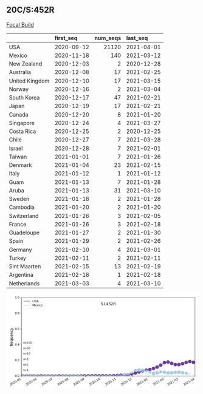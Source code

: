 

## 20C/S:452R
[Focal Build](https://nextstrain.org/groups/neherlab/ncov/S.L452R?c=gt-S_13,152,452)

|                | first_seq   |   num_seqs | last_seq   |
|:---------------|:------------|-----------:|:-----------|
| USA            | 2020-09-12  |      21120 | 2021-04-01 |
| Mexico         | 2020-11-18  |        140 | 2021-03-12 |
| New Zealand    | 2020-12-03  |          2 | 2020-12-28 |
| Australia      | 2020-12-08  |         17 | 2021-02-25 |
| United Kingdom | 2020-12-10  |         17 | 2021-03-15 |
| Norway         | 2020-12-16  |          2 | 2021-03-04 |
| South Korea    | 2020-12-17  |         47 | 2021-02-21 |
| Japan          | 2020-12-19  |         17 | 2021-02-21 |
| Canada         | 2020-12-20  |          8 | 2021-01-20 |
| Singapore      | 2020-12-24  |          4 | 2021-03-27 |
| Costa Rica     | 2020-12-25  |          2 | 2020-12-25 |
| Chile          | 2020-12-27  |          7 | 2021-03-28 |
| Israel         | 2020-12-28  |          7 | 2021-02-01 |
| Taiwan         | 2021-01-01  |          7 | 2021-01-26 |
| Denmark        | 2021-01-04  |         23 | 2021-02-15 |
| Italy          | 2021-01-12  |          1 | 2021-01-12 |
| Guam           | 2021-01-13  |          7 | 2021-01-28 |
| Aruba          | 2021-01-13  |         31 | 2021-03-10 |
| Sweden         | 2021-01-18  |          2 | 2021-01-28 |
| Cambodia       | 2021-01-20  |          2 | 2021-01-20 |
| Switzerland    | 2021-01-26  |          3 | 2021-02-05 |
| France         | 2021-01-26  |          3 | 2021-02-18 |
| Guadeloupe     | 2021-01-27  |          2 | 2021-01-30 |
| Spain          | 2021-01-29  |          2 | 2021-02-26 |
| Germany        | 2021-02-10  |          4 | 2021-03-01 |
| Turkey         | 2021-02-11  |          2 | 2021-02-11 |
| Sint Maarten   | 2021-02-15  |         13 | 2021-02-19 |
| Argentina      | 2021-02-18  |          1 | 2021-02-18 |
| Netherlands    | 2021-03-03  |          4 | 2021-03-10 |

![Overall trends S.L452R](/overall_trends_figures/overall_trends_S.L452R.png)